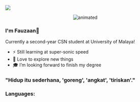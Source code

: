 ![](https://visitor-badge.laobi.icu/badge?page_id=nickzulfauzaan.nickzulfauzaan)
<p align="center">
  <img src="https://c.tenor.com/-z2KfO5zAckAAAAC/hello-there-baby-yoda.gif" alt="animated" />
</p>

### I'm Fauzaan👋
Currently a second-year CSN student at University of Malaya!
- ⚡️ Still learning at super-sonic speed
- 🌱 Love to explore new things
- 🎓 I’m looking forward to finish my degree

### "Hidup itu sederhana, 'goreng', 'angkat', 'tiriskan'."

### Languages:
